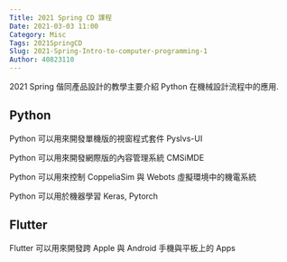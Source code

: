 ```yaml
---
Title: 2021 Spring CD 課程
Date: 2021-03-03 11:00
Category: Misc
Tags: 2021SpringCD
Slug: 2021-Spring-Intro-to-computer-programming-1
Author: 40823110
---
```


2021 Spring 偕同產品設計的教學主要介紹 Python 在機械設計流程中的應用.

<!-- PELICAN_END_SUMMARY -->

Python
----
Python 可以用來開發單機版的視窗程式套件 Pyslvs-UI

Python 可以用來開發網際版的內容管理系統 CMSiMDE

Python 可以用來控制 CoppeliaSim 與 Webots 虛擬環境中的機電系統

Python 可以用於機器學習 Keras, Pytorch


Flutter
----

Flutter 可以用來開發跨 Apple 與 Android 手機與平板上的 Apps

